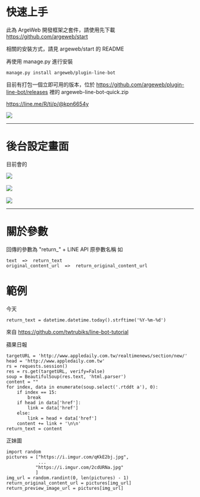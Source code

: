 # 快速上手

此為 ArgeWeb 開發框架之套件，請使用先下載 https://github.com/argeweb/start

相關的安裝方式，請見 argeweb/start 的 README

再使用 manage.py 進行安裝

    manage.py install argeweb/plugin-line-bot

目前有打包一個立即可用的版本，位於 https://github.com/argeweb/plugin-line-bot/releases 裡的 argeweb-line-bot-quick.zip


<a href="https://line.me/R/ti/p/@kpn6654y">https://line.me/R/ti/p/@kpn6654y</a>

<img src="https://lh3.googleusercontent.com/RTu2089klkyw_vG8qPsODyTpfvX5e5S3uSaMLZ6dHqmNZj0ZRJVMqKax1Q1xK2aEE0gP387j8u1ffoiz1du-Pnc3dUB-oJg_XY-AuW04NGRCKqW2ZeFJle1uBNXGh_dmPvoe6_DHnW-k6voYlJW5fYZZ57paO9EKzt4-vnYWLjJSW8Xj5CEoAUlaWQEohVkKLmBycu-zWB_9CSPL0cVkYtdxU_9eym_42Od9E2bhO8cB02FszX4PgCFhen067t6hq5Lk8qWAP_uYscdx5BNLcyg-T5QgwN81FxomzK0nYKXCmXAZp83MVuStmiCJeBAhTTxWf7sD85JMGHvllyg0xf_RdhKEfwFk7rEPxEDpmJfN3u_wk9rmRaIxvJgBpt6j6CyI5koYRJrGiXZcbZKJuztO93k-0kTmpcSLw9PUId9o26BUDjJ4YN0zS6qlrqjXr5YX8i3Xz7Ox6uBBeOniQo9frgF_4K7Q6nmplgrX8Z9eH41-_noT0NjLUWAiC4-l0tIQD6MC3qM8ecqqk1uBtI_GAOi9w3nYZDJWhe97Ta75-MKN6RryjBTmACB64vwa4ZSarUZ-Uj9ZO7k3eNuV5T6dyCKSbrhw12mFYwIoLHYGvFUSJj4X7w=w543-h769-no">



---

# 後台設定畫面

目前會的

<img src="https://lh3.googleusercontent.com/h8jAUuXRJXWS6j5YGzg_jjdWO8QzxE1SP9MUsBIYvpuRaTAueKRbML_kNL7eHF6HnxOx0d6STP9oCOAuR5R-zoNsyuWr4_kdQxeyerJf2GctBd045ATGRDuaDPWhifA13mBcllesz_MvtBj7NDmuGTkx5LhPjOEfVGfe3n_ID5L-VLVyGTqSE4_9OMVP30xY-20vy8Ha87koOdOKBOBNyBS4qfo9nzjwBYyrY3i3RoPXkKc3bg8t-BclcWpA5kfSJWeraTQVMBCYg9OlvooJJtA2JlJu_CZs3cEd4UBDqpUiXihMcSJPVqz1lu0ZTr17OiFlz667w03JesxH6vMUvVvVmrDZIixWGzByHh9S_amUUerBai7QkxtQ-ftLEYY8dc-giSPVOdGiL1NLlQ-592rUZUfp1TUsJtrKjGjNYdGBrLDy207aQvmvcnM8yk9QOA9qXiCWF03OL0Phaidum_LHMcuH2-bLjmEDT__G6tv_Jszzo_d0Nx149f8heUGwKYbW7Gt96N3xtB1GnZONPPuTReVvbVBQEihJ6hNALUpXpEodQ6uZgJ81FZwqHp9tpZveRDYKLEhqKO1-b957Lp9XgVncuHRs_CtuJfPm_1QHrTNZLeepHw=w910-h930-no" />
<br>
<br>
<img src="https://lh3.googleusercontent.com/CKQRE90MKMTRdOIAbXZhSi7ak-k8p1VyS_jtpJu_iroAPphMVK6y-TFKzzNxUa-sFM2u_RHpR79XC4Pp8ttUv1dZfPt2lAHBbL89EZG97QgyOLCva9jA9yQWwebuGzVD-QOSQrjkFDLqOeKy2QErtu6G_Pkh_51IosYNecgr8RuQcOEqrGPTH4x2RTFClqM8XqCPAegpAOI7XAp3SThXrm_D8rdcvKd0fRqzAQ7pnAqFDvH9qkpJWVbbBEf9tcSPWSYhyateYbDeBJ30Qal0ubQvPAx5xxEZs9VqJvSWAHEMY8E9MVp9my9DjbW6_s8FexOL3UWqbzz5f9QXHj5NWzHlCWWfaADsfrACkhKG6vA2g_mzq6dULsnwsBHQ8Cd30eyesBQjGsysqslUPIZjszCqI9Zf5zJUVU8A70TdKvV3XLOFudmTbxgM5d5_I7AbOguFKzcvaQg4ttPCMjTIxP2cR9BURvr6Kry07fWmxqAzYrlg6veoEkQlpMQbDH5hOjeG1wRr4XQnLd9Q0iQvMQg7RmHqZ-_4zNSCI6mLWGf5N22Srnai3XEmQhQ-TAO7R6sIoGlBGcyKwC9TfyHQT_2rxAURDfOOiY9PMtVzHzp6Um3QN0X5ZA=w910-h930-no" />
<br>
<br>
<img src="https://lh3.googleusercontent.com/fUiX2JsPmnEXqLFWOHdkY2wMZrEAe4WTKx-pT4ZP0ApagTsmuGvNW7_5TMvvblqiFkkSc6fjtnHC6_kZJIUXgB4EYsTmRntiDmdGW6jbymVQFhHrV31tf_6y5WnXvqOoBqGndGhEyQBdREky8egfKESXxD8wv2ghTClHteBdJxMt1Ce0kMyAWBPWm4DJ5i4sDJ-oFoeZ1TJo_ZdywRIXt-sMD-aER4r03k-vE4iaQndTRRHnnLMebN_E4beNNuPOQFktxd1X2w8dazZLgirojaYmCsOk9FOYBk5JHiLC-kbkmT5s-PFA0Ht5ZmZbV4hc4LdBgkWqFkQ4VQHl6d4DM_liQkqvjZjDFJLjq55SIHA-q2anhfmqy9wxVVre1ZO1kj3I67YRvUPu2XTv9B8GSizQOdJ7e2jIxS5OI8-Q3n-Y1JwMm9onRKsmu6dS9gW44YDROvsvRvUMhmp1-BSwz24JOpv9NmLaIcnrDQsyBhdn8FgtRkhDe9jNbMga1Y3ONUpkcUdKV584Jt9snEI0GUz6CLQr2wVHVqRkDN01CyZIkPz_KZi81c2QPtQY45DzjedesaHhrZN-hCA3po8tZeOKC5yqiRCh7XXqTVs6vibRWTLEZF-VUw=w910-h930-no" />

---

# 關於參數

回傳的參數為 "return_" + LINE API 原參數名稱
如 

    text  =>  return_text
    original_content_url  =>  return_original_content_url

# 範例

今天

    return_text = datetime.datetime.today().strftime('%Y-%m-%d')

來自 https://github.com/twtrubiks/line-bot-tutorial

蘋果日報

    targetURL = 'http://www.appledaily.com.tw/realtimenews/section/new/'
    head = 'http://www.appledaily.com.tw'
    rs = requests.session()
    res = rs.get(targetURL, verify=False)
    soup = BeautifulSoup(res.text, 'html.parser')
    content = ""
    for index, data in enumerate(soup.select('.rtddt a'), 0):
        if index == 15:
            break
        if head in data['href']:
            link = data['href']
        else:
            link = head + data['href']
        content += link + '\n\n'
    return_text = content
        
正妹圖

    import random
    pictures = ["https://i.imgur.com/qKkE2bj.jpg",
                ...
               "https://i.imgur.com/2cdURNa.jpg"
               ]
    img_url = random.randint(0, len(pictures) - 1)
    return_original_content_url = pictures[img_url]
    return_preview_image_url = pictures[img_url]